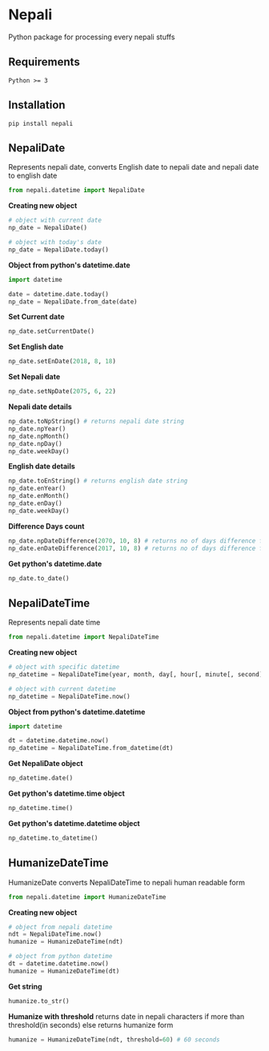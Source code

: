 Nepali
======

  
Python package for processing every nepali stuffs

Requirements
------------
	Python >= 3


Installation
-----------
	pip install nepali

NepaliDate
-------------

Represents nepali date, converts English date to nepali date and nepali date to english date

```python
from nepali.datetime import NepaliDate  
```

**Creating new object**
```python
# object with current date
np_date = NepaliDate()

# object with today's date
np_date = NepaliDate.today()
```

**Object from python's datetime.date**
```python
import datetime

date = datetime.date.today()
np_date = NepaliDate.from_date(date)
```

**Set Current date**  
```python
np_date.setCurrentDate()
```

**Set English date**  
```python
np_date.setEnDate(2018, 8, 18)
```

**Set Nepali date**  
```python
np_date.setNpDate(2075, 6, 22)
```

**Nepali date details**  
```python
np_date.toNpString() # returns nepali date string  
np_date.npYear()  
np_date.npMonth()  
np_date.npDay()  
np_date.weekDay()
```

**English date details**  
```python
np_date.toEnString() # returns english date string  
np_date.enYear()  
np_date.enMonth()  
np_date.enDay()  
np_date.weekDay()
```

**Difference Days count**  
```python
np_date.npDateDifference(2070, 10, 8) # returns no of days difference for nepali date.  
np_date.enDateDifference(2017, 10, 8) # returns no of days difference for english date.
```

**Get python's datetime.date**
```python
np_date.to_date()
```


NepaliDateTime
-------------

Represents nepali date time

```python
from nepali.datetime import NepaliDateTime  
```

**Creating new object**
```python
# object with specific datetime
np_datetime = NepaliDateTime(year, month, day[, hour[, minute[, second]]]) # arguments must be nepali

# object with current datetime
np_datetime = NepaliDateTime.now()
```

**Object from python's datetime.datetime**
```python
import datetime

dt = datetime.datetime.now()
np_datetime = NepaliDateTime.from_datetime(dt)
```

**Get NepaliDate object**
```python
np_datetime.date()
```

**Get python's datetime.time object**
```python
np_datetime.time()
```

**Get python's datetime.datetime object**
```python
np_datetime.to_datetime()
```


HumanizeDateTime
-------------

HumanizeDate converts NepaliDateTime to nepali human readable form

```python
from nepali.datetime import HumanizeDateTime  
```

**Creating new object**
```python
# object from nepali datetime
ndt = NepaliDateTime.now()
humanize = HumanizeDateTime(ndt)

# object from python datetime
dt = datetime.datetime.now()
humanize = HumanizeDateTime(dt)
```

**Get string**
```python
humanize.to_str()
```

**Humanize with threshold**
returns date in nepali characters if more than threshold(in seconds) else returns humanize form
```python
humanize = HumanizeDateTime(ndt, threshold=60) # 60 seconds
```